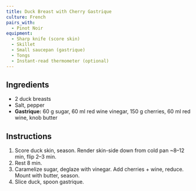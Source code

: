 ```yaml
---
title: Duck Breast with Cherry Gastrique
culture: French
pairs_with:
  - Pinot Noir
equipment:
  - Sharp knife (score skin)
  - Skillet
  - Small saucepan (gastrique)
  - Tongs
  - Instant-read thermometer (optional)
---
```


## Ingredients
- 2 duck breasts
- Salt, pepper
- **Gastrique:** 60 g sugar, 60 ml red wine vinegar, 150 g cherries, 60 ml red wine, knob butter

## Instructions
1. Score duck skin, season. Render skin-side down from cold pan ~8–12 min, flip 2–3 min.
2. Rest 8 min.
3. Caramelize sugar, deglaze with vinegar. Add cherries + wine, reduce. Mount with butter, season.
4. Slice duck, spoon gastrique.

